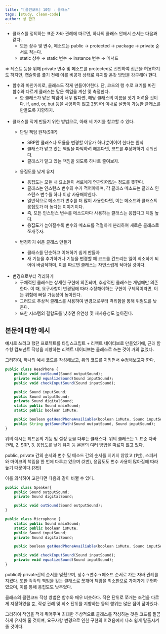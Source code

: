 ```yaml
---
title: "[클린코드] 10장 : 클래스"
tags: [study, clean-code]
author: 상 한규
---
```

- 클래스를 정의하는 표준 자바 관례에 따르면, 하나의 클래스 안에서 순서는 다음과 같다.
    - 모든 상수 및 변수, 메소드는 public → protected → package → private 순서로 적는다.
    - static 상수 → static 변수 → instance 변수 → 메서드

⇒ 테스트 등을 위해 private 변수 및 메소드를 protected로 선언하여 접근을 허용하기도 하지만, 캡슐화를 풀기 전에 이를 비공개 상태로 유지할 온갖 방법을 강구해야 한다.

- 함수와 마찬가지로, 클래스도 작게 만들어야한다. 단, 코드의 행 수로 크기를 따진 함수와 다르게 클래스는 맡은 책임을 계산 및 측정한다.
    - 한 클래스가 맡은 책임이 너무 많다면, 해당 클래스의 이름을 짓기 어려울 것이다. if, and, or, but 등을 사용하지 않고 25단어 이내로 설명이 가능한 클래스를 만들도록 지향하자.
<br><br>
- 클래스를 작게 만들기 위한 방법으로, 아래 세 가지를 참고할 수 있다.
    - 단일 책임 원칙(SRP)
        - SRP란 클래스나 모듈을 변경할 이유가 하나뿐이어야 한다는 원칙
        - 클래스가 맡고 있는 책임을 파악하려 해본다면, 코드를 추상화하기 쉬워진다.
        - 클래스가 맡고 있는 책임을 되도록 하나로 줄여보자.
    
    - 응집도를 낮게 유지
        - 응집도는 모듈 내 요소들이 서로에게 연관되어있는 정도를 뜻한다.
        - 클래스는 인스턴스 변수의 수가 적어야하며, 각 클래스 메소드는 클래스 인스턴스 변수를 하나 이상 사용해야한다.
        - 일반적으로 메소드가 변수를 더 많이 사용한다면, 이는 메소드와 클래스의 응집도가 더 높다는 이야기이다.
        - 즉, 모든 인스턴스 변수를 메소드마다 사용하는 클래스는 응집다고 제일 높다.
        - 응집도가 높아질수록 변수와 메소드를 적절하게 분리하여 새로운 클래스로 쪼개주자.
        
    - 변경하기 쉬운 클래스 만들기
        - 클래스를 단순하고 이해하기 쉽게 만들자
        - 새 기능을 추가하거나 기능을 변경할 때 코드를 건드리는 일이 최소하게 되어야 바람직하며, 이를 따르면 클래스는 자연스럽게 작아질 것이다.
<br><br>
- 변경으로부터 격리하기
    - 구체적인 클래스는 상세한 구현에 의존되며, 추상적인 클래스는 개념에만 의존한다. 이 때, 요구사항이 변경됨에 따라 수정해야하는 구현이 구체적이라면, 이는 위험에 빠질 가능성이 높아진다.
    - 그러므로 추상적 클래스를 사용하여 변경으로부터 격리함을 통해 위험도를 낮춘다.
    - 또한 시스템의 결합도를 낮추면 유연성 및 재사용성도 높아진다.

## 본문에 대한 예시

예시로 쓰려고 했던 프로젝트를 타입스크립트 + 리액트 네이티브로 만들었기에, 근래 함수형 컴포넌트 작성을 지향하는 리액트 네이티브는 클래스로 쓰는 것이 거의 없었다. 

그리하여, 하나의 예시 코드를 작성해보고, 위의 코드를 지키면서 수정해보고자 한다.

```jsx
public class HeadPhone {
	public void outSound(Sound outputSound);
	private void equalizeSound(Sound inputSound);
	public void checkInputSound(Sound inputSound);

	public Sound inputSound;
	public Sound outputSound;
	private Sound digitalSound;
	static public Sound mainSound;
	static public boolean isMute;

	public boolean getHeadPhoneAvailiable(boolean isMute, Sound inputSound);
	public String getSoundPath(Sound outputSound, Sound inputSound);
}
```

위의 예시는 헤드폰의 기능 및 설정 등을 다루는 클래스다. 위의 클래스는 1. 표준 자바 관례, 2. SRP, 3. 응집도를 낮게 유지 등 본문의 여러 방법을 따르지 않고 있다.

public, private 간의 순서와 변수 및 메소드 간의 순서를 지키지 않았고 (1번), 스피커와 마이크의 책임을 한 번에 다루고 있으며 (2번), 응집도도 변수 사용이 많아짐에 따라 높기 때문이다.(3번)

이를 의식하여 고친다면 다음과 같이 바뀔 수 있다.

```jsx
public class Speaker{
	public Sound outputSound;
	private Sound digitalSound;

	public void outSound(Sound outputSound);
}
```

```jsx
public class Microphone {
	static public Sound mainSound;
	static public boolean isMute;
	public Sound inputSound;
	private Sound digitalSound;

	public boolean getHeadPhoneAvailiable(boolean isMute, Sound inputSound);

	public void checkInputSound(Sound inputSound);
	private void equalizeSound(Sound inputSound);
}
```

public과 private간의 순서를 맞췄으며, 상수→변수→메소드 순서로 가는 자바 관례를 지켰다. 또한 각각의 책임을 갖는 클래스로 쪼개어 책임을 최소한으로 가져가게 구현하였으며, 이를 통해 응집도도 낮추었다.

클래스의 클린코드 작성 방법은 함수와 매우 비슷하다. 작은 단위로 쪼개는 조건을 다르게 지정하였을 뿐, 작성 관례 및 최소 단위를 지향하는 등의 행위는 많은 점이 닮아있다. 

그리하여 책임을 적게 쥐어주며 최대한 추상적으로 클래스를 작성하는 것은 코드를 깔끔하게 유지해 줄 것이며, 요구사항 변경으로 인한 구현의 어려움에서 다소 쉽게 탈출시켜 줄 것이다.